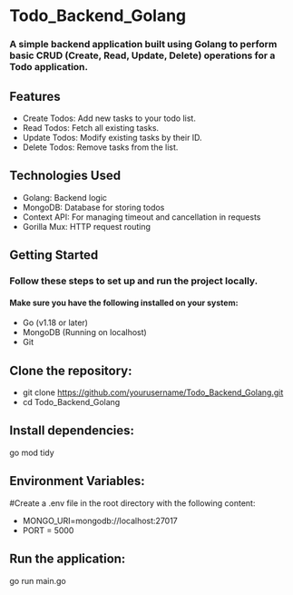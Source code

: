 # Todo_Backend_Golang
### A simple backend application built using Golang to perform basic CRUD (Create, Read, Update, Delete) operations for a Todo application.

## Features
  - Create Todos: Add new tasks to your todo list.
  - Read Todos: Fetch all existing tasks.
  - Update Todos: Modify existing tasks by their ID.  
  - Delete Todos: Remove tasks from the list.

## Technologies Used
  - Golang: Backend logic
  - MongoDB: Database for storing todos
  - Context API: For managing timeout and cancellation in requests
  - Gorilla Mux: HTTP request routing

## Getting Started
### Follow these steps to set up and run the project locally.

#### Make sure you have the following installed on your system:
  - Go (v1.18 or later)
  - MongoDB (Running on localhost)
  - Git


## Clone the repository:
  - git clone https://github.com/yourusername/Todo_Backend_Golang.git
  - cd Todo_Backend_Golang

## Install dependencies:
  go mod tidy

## Environment Variables:
#Create a .env file in the root directory with the following content:
  - MONGO_URI=mongodb://localhost:27017
  - PORT = 5000

## Run the application:
  go run main.go
